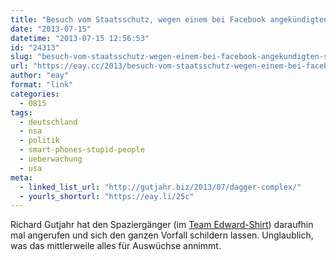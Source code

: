 ```yaml
---
title: "Besuch vom Staatsschutz, wegen einem bei Facebook angekündigten Spaziergang zu potentiellem NSA-Stützpunkt in der Nähe von Darmstadt"
date: "2013-07-15"
datetime: "2013-07-15 12:56:53"
id: "24313"
slug: "besuch-vom-staatsschutz-wegen-einem-bei-facebook-angekundigten-spaziergang-zu-potentiellem-nsa-stutzpunkt-in-der-nahe-von-darmstadt"
url: "https://eay.cc/2013/besuch-vom-staatsschutz-wegen-einem-bei-facebook-angekundigten-spaziergang-zu-potentiellem-nsa-stutzpunkt-in-der-nahe-von-darmstadt/"
author: "eay"
format: "link"
categories:
  - 0815
tags:
  - deutschland
  - nsa
  - politik
  - smart-phones-stupid-people
  - ueberwachung
  - usa
meta:
  - linked_list_url: "http://gutjahr.biz/2013/07/dagger-complex/"
  - yourls_shorturl: "https://eay.li/25c"
---
```


Richard Gutjahr hat den Spaziergänger (im [Team Edward-Shirt](http://www.amazon.de/exec/obidos/ASIN/B00DMWJR70/eayznet-21)) daraufhin mal angerufen und sich den ganzen Vorfall schildern lassen. Unglaublich, was das mittlerweile alles für Auswüchse annimmt.
